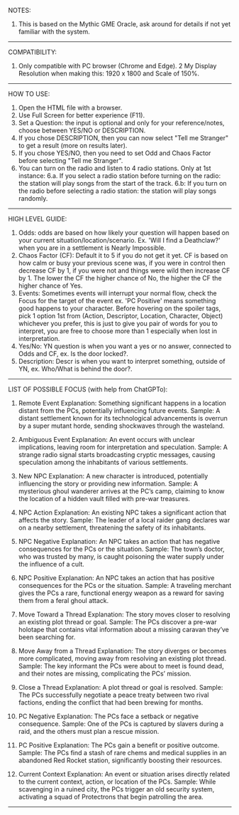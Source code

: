 NOTES:
1. This is based on the Mythic GME Oracle, ask around for details if not yet familiar with the system.
---

COMPATIBILITY:
1. Only compatible with PC browser (Chrome and Edge).
2 My Display Resolution when making this: 1920 x 1800 and Scale of 150%.
---

HOW TO USE:
1. Open the HTML file with a browser.
2. Use Full Screen for better experience (F11).
3. Set a Question: the input is optional and only for your reference/notes, choose between YES/NO or DESCRIPTION.
4. If you chose DESCRIPTION, then you can now select "Tell me Stranger" to get a result (more on results later).
5. If you chose YES/NO, then you need to set Odd and Chaos Factor before selecting "Tell me Stranger".
6. You can turn on the radio and listen to 4 radio stations. Only at 1st instance:
	6.a. If you select a radio station before turning on the radio: the station will play songs from the start of the track.
	6.b: If you turn on the radio before selecting a radio station: the station will play songs randomly.
---

HIGH LEVEL GUIDE:
1. Odds: odds are based on how likely your question will happen based on your current situation/location/scenario. Ex. 'Will I find a Deathclaw?' when you are in a settlement is Nearly Impossible.
2. Chaos Factor (CF): Default it to 5 if you do not get it yet. CF is based on how calm or busy your previous scene was, if you were in control then decrease CF by 1, if you were not and things were wild then increase CF by 1. The lower the CF the higher chance of No, the higher the CF the higher chance of Yes.
3. Events: Sometimes events will interrupt your normal flow, check the Focus for the target of the event ex. 'PC Positive' means something good happens to your character. Before hovering on the spoiler tags, pick 1 option 1st from (Action, Descriptor, Location, Character, Object) whichever you prefer, this is just to give you pair of words for you to interpret, you are free to choose more than 1 especially when lost in interpretation.
4. Yes/No: YN question is when you want a yes or no answer, connected to Odds and CF, ex. Is the door locked?.
5. Description: Descr is when you want to interpret something, outside of YN, ex. Who/What is behind the door?.
---

LIST OF POSSIBLE FOCUS (with help from ChatGPTo):
1. Remote Event
Explanation: Something significant happens in a location distant from the PCs, potentially influencing future events.
Sample: A distant settlement known for its technological advancements is overrun by a super mutant horde, sending shockwaves through the wasteland.

2. Ambiguous Event
Explanation: An event occurs with unclear implications, leaving room for interpretation and speculation.
Sample: A strange radio signal starts broadcasting cryptic messages, causing speculation among the inhabitants of various settlements.

3. New NPC
Explanation: A new character is introduced, potentially influencing the story or providing new information.
Sample: A mysterious ghoul wanderer arrives at the PC’s camp, claiming to know the location of a hidden vault filled with pre-war treasures.

4. NPC Action
Explanation: An existing NPC takes a significant action that affects the story.
Sample: The leader of a local raider gang declares war on a nearby settlement, threatening the safety of its inhabitants.

5. NPC Negative
Explanation: An NPC takes an action that has negative consequences for the PCs or the situation.
Sample: The town’s doctor, who was trusted by many, is caught poisoning the water supply under the influence of a cult.

6. NPC Positive
Explanation: An NPC takes an action that has positive consequences for the PCs or the situation.
Sample: A traveling merchant gives the PCs a rare, functional energy weapon as a reward for saving them from a feral ghoul attack.

7. Move Toward a Thread
Explanation: The story moves closer to resolving an existing plot thread or goal.
Sample: The PCs discover a pre-war holotape that contains vital information about a missing caravan they’ve been searching for.

8. Move Away from a Thread
Explanation: The story diverges or becomes more complicated, moving away from resolving an existing plot thread.
Sample: The key informant the PCs were about to meet is found dead, and their notes are missing, complicating the PCs’ mission.

9. Close a Thread
Explanation: A plot thread or goal is resolved.
Sample: The PCs successfully negotiate a peace treaty between two rival factions, ending the conflict that had been brewing for months.

10. PC Negative
Explanation: The PCs face a setback or negative consequence.
Sample: One of the PCs is captured by slavers during a raid, and the others must plan a rescue mission.

11. PC Positive
Explanation: The PCs gain a benefit or positive outcome.
Sample: The PCs find a stash of rare chems and medical supplies in an abandoned Red Rocket station, significantly boosting their resources.

12. Current Context
Explanation: An event or situation arises directly related to the current context, action, or location of the PCs.
Sample: While scavenging in a ruined city, the PCs trigger an old security system, activating a squad of Protectrons that begin patrolling the area.
---
